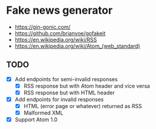# Fake news generator

- https://gin-gonic.com/
- https://github.com/brianvoe/gofakeit
- https://en.wikipedia.org/wiki/RSS
- https://en.wikipedia.org/wiki/Atom_(web_standard)

## TODO

- [x] Add endpoints for semi-invalid responses
  - [x] RSS response but with Atom header and vice versa
  - [x] RSS response but with HTML header
- [x] Add endpoints for invalid responses
  - [x] HTML (error page or whatever) returned as RSS
  - [x] Malformed XML
- [x] Support Atom 1.0
